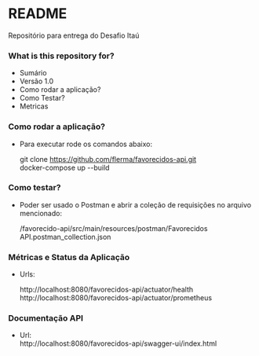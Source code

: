 # README #

Repositório para entrega do Desafio Itaú

### What is this repository for? ###

* Sumário
* Versão 1.0
* Como rodar a aplicação?
* Como Testar?
* Metricas      

### Como rodar a aplicação? ###

* Para executar rode os comandos abaixo:

	git clone https://github.com/flerma/favorecidos-api.git  
    docker-compose up --build  

### Como testar? ###  

* Poder ser usado o Postman e abrir a coleção de requisições no arquivo mencionado:  

	/favorecido-api/src/main/resources/postman/Favorecidos API.postman_collection.json  
 
 
 ### Métricas e Status da Aplicação ###  

* Urls:  

	http://localhost:8080/favorecidos-api/actuator/health  
	http://localhost:8080/favorecidos-api/actuator/prometheus  
 
 ### Documentação API ###  

* Url:  
 	http://localhost:8080/favorecidos-api/swagger-ui/index.html  
 

